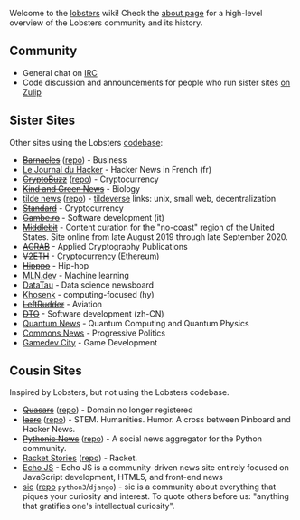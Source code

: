 Welcome to the [lobsters](https://lobste.rs/) wiki!
Check the [about page](https://lobste.rs/about) for a high-level overview of the Lobsters community and its history.

## Community

 * General chat on [IRC](https://lobste.rs)
 * Code discussion and announcements for people who run sister sites [on Zulip](https://losbters.zulipchat.com)

## Sister Sites

Other sites using the Lobsters [codebase](https://github.com/lobsters/lobsters):

* <s>[Barnacles](https://www.barnacl.es)</s> ([repo](https://github.com/pushcx/barnacl.es)) - Business
* [Le Journal du Hacker](https://www.journalduhacker.net/) - Hacker News in French (fr)
* <s>[CryptoBuzz](https://cryptobuzz.io/)</s> ([repo](https://github.com/lukehamilton/cryptobuzz)) - Cryptocurrency
* <s>[Kind and Green News](http://news.kindandgreenworld.com/)</s> - Biology
* [tilde news](https://tilde.news/) ([repo](https://tildegit.org/tildeverse/tilde.news)) - [tildeverse](https://tildeverse.org) links: unix, small web, decentralization
* <s>[Standard](https://std.bz/)</s> - Cryptocurrency
* <s>[Gambe.ro](https://gambe.ro)</s> - Software development (it)
* <s>[Middlebit](https://middlebit.com/)</s> - Content curation for the "no-coast" region of the United States. Site online from late August 2019 through late September 2020.
* <s>[ACRAB](https://acrab.isi.jhu.edu/)</s> - Applied Cryptography Publications
* <s>[V2ETH](https://v2eth.com)</s> - Cryptocurrency (Ethereum)
* <s>[Hipppo](https://hipppo.fm)</s> - Hip-hop
* [MLN.dev](https://mln.dev/) - Machine learning
* [DataTau](https://datatau.net/) - Data science newsboard
* [Khosenk](https://խօսենք.ցանցառներ.հայ/) - computing-focused (hy)
* <s>[LeftRudder](https://leftrudder.net/)</s> - Aviation
* <s>[DTO](https://dto.pipecraft.net/)</s> - Software development (zh-CN)
* [Quantum News](https://news.aqora.io) - Quantum Computing and Quantum Physics
* [Commons News](https://commons.news/) - Progressive Politics
* [Gamedev City](https://gamedev.city/) - Game Development

## Cousin Sites

Inspired by Lobsters, but not using the Lobsters codebase.

* <s>[Quasars](https://quasa.rs)</s> ([repo](https://github.com/kineticdial/quasars)) - Domain no longer registered
* <s>[laarc](https://www.laarc.io/)</s> ([repo](https://github.com/laarc/laarc)) - STEM. Humanities. Humor. A cross between Pinboard and Hacker News.
* <s>[Pythonic News](https://news.python.sc/)</s> ([repo](https://github.com/sebst/pythonic-news)) - A social news aggregator for the Python community.
* [Racket Stories](https://racket-stories.com/) ([repo](https://github.com/soegaard/racket-stories)) - Racket.
* [Echo JS](https://www.echojs.com/) - Echo JS is a community-driven news site entirely focused on JavaScript development, HTML5, and front-end news
* [sic](https://sic.pm/) ([repo](https://github.com/epilys/sic) `python3`/`django`) - sic is a community about everything that piques your curiosity and interest. To quote others before us: "anything that gratifies one's intellectual curiosity".